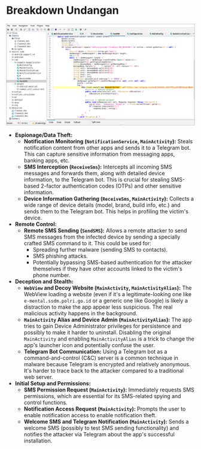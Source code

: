 # Breakdown Undangan
![](attachment/Breakdown-Undangan.png)
- **Espionage/Data Theft:**
    - **Notification Monitoring (`NotificationService`, `MainActivity`):** Steals notification content from other apps and sends it to a Telegram bot. This can capture sensitive information from messaging apps, banking apps, etc.
    - **SMS Interception (`ReceiveSms`):** Intercepts all incoming SMS messages and forwards them, along with detailed device information, to the Telegram bot. This is crucial for stealing SMS-based 2-factor authentication codes (OTPs) and other sensitive information.
    - **Device Information Gathering (`ReceiveSms`, `MainActivity`):** Collects a wide range of device details (model, brand, build info, etc.) and sends them to the Telegram bot. This helps in profiling the victim's device.
- **Remote Control:**
    - **Remote SMS Sending (`SendSMS`):** Allows a remote attacker to send SMS messages from the infected device by sending a specially crafted SMS command to it. This could be used for:
        - Spreading further malware (sending SMS to contacts).
        - SMS phishing attacks.
        - Potentially bypassing SMS-based authentication for the attacker themselves if they have other accounts linked to the victim's phone number.
- **Deception and Stealth:**
    - **`WebView` and Decoy Website (`MainActivity`, `MainActivityAlias`):** The WebView loading a website (even if it's a legitimate-looking one like `e-mental.ssdm.polri.go.id` or a generic one like Google) is likely a distraction to make the app appear less suspicious. The real malicious activity happens in the background.
    - **`MainActivity` Alias and Device Admin (`MainActivityAlias`):** The app tries to gain Device Administrator privileges for persistence and possibly to make it harder to uninstall. Disabling the original `MainActivity` and enabling `MainActivityAlias` is a trick to change the app's launcher icon and potentially confuse the user.
    - **Telegram Bot Communication:** Using a Telegram bot as a command-and-control (C&C) server is a common technique in malware because Telegram is encrypted and relatively anonymous. It's harder to trace back to the attacker compared to a traditional web server.
- **Initial Setup and Permissions:**
    - **SMS Permission Request (`MainActivity`):** Immediately requests SMS permissions, which are essential for its SMS-related spying and control functions.
    - **Notification Access Request (`MainActivity`):** Prompts the user to enable notification access to enable notification theft.
    - **Welcome SMS and Telegram Notification (`MainActivity`):** Sends a welcome SMS (possibly to test SMS sending functionality) and notifies the attacker via Telegram about the app's successful installation.